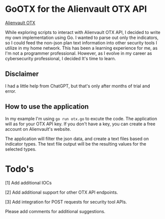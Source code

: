 # GoOTX for the Alienvault OTX API
[Alienvault OTX](https://otx.alienvault.com/)


While exploring scripts to interact with Alienvault OTX API, I decided to write my own implementation using Go. I wanted to parse out only the indicators, so I could feed the non-json plan text information into other security tools I utilize in my home network. This has been a learning experience for me, as I'm not a programmer professional. However, as I evolve in my career as cybersecurity professional, I decided It's time to learn. 


## Disclaimer

I had a little help from ChatGPT, but that's only after months of trial and error. 

## How to use the application

In my example I'm using `go run otx.go` to excute the code. The application will as for your OTX API key. If you don't have a key, you can create a free account on Alienvault's website.

The application will filter the json data, and create a text files based on indicator types. The text file output will be the resulting values for the selected types.

# Todo's 

[1] Add additional IOCs

[2] Add additional support for other OTX API endpoints. 

[3] Add integration for POST requests for security tool APIs. 

Please add comments for additional suggestions. 

